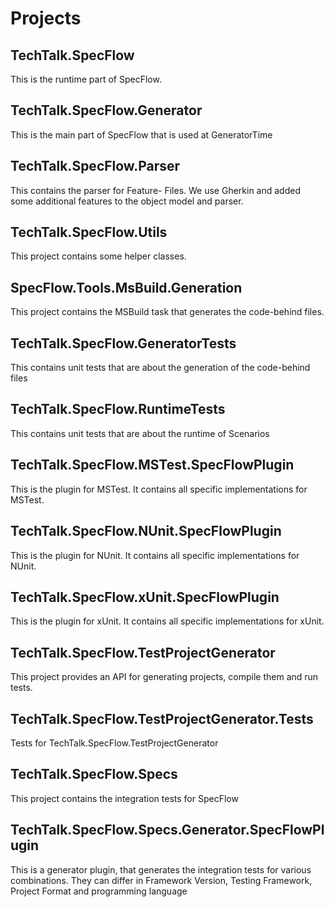 # Projects

## TechTalk.SpecFlow
This is the runtime part of SpecFlow.

## TechTalk.SpecFlow.Generator
This is the main part of SpecFlow that is used at GeneratorTime

## TechTalk.SpecFlow.Parser
This contains the parser for Feature- Files. We use Gherkin and added some additional features to the object model and parser.

## TechTalk.SpecFlow.Utils
This project contains some helper classes.

## SpecFlow.Tools.MsBuild.Generation
This project contains the MSBuild task that generates the code-behind files.

## TechTalk.SpecFlow.GeneratorTests
This contains unit tests that are about the generation of the code-behind files

## TechTalk.SpecFlow.RuntimeTests
This contains unit tests that are about the runtime of Scenarios

## TechTalk.SpecFlow.MSTest.SpecFlowPlugin
This is the plugin for MSTest. It contains all specific implementations for MSTest.

## TechTalk.SpecFlow.NUnit.SpecFlowPlugin
This is the plugin for NUnit. It contains all specific implementations for NUnit.

## TechTalk.SpecFlow.xUnit.SpecFlowPlugin
This is the plugin for xUnit. It contains all specific implementations for xUnit.

## TechTalk.SpecFlow.TestProjectGenerator
This project provides an API for generating projects, compile them and run tests.

## TechTalk.SpecFlow.TestProjectGenerator.Tests
Tests for TechTalk.SpecFlow.TestProjectGenerator

## TechTalk.SpecFlow.Specs
This project contains the integration tests for SpecFlow

## TechTalk.SpecFlow.Specs.Generator.SpecFlowPlugin
This is a generator plugin, that generates the integration tests for various combinations.
They can differ in Framework Version, Testing Framework, Project Format and programming language